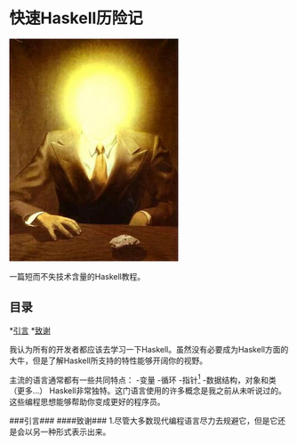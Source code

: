 快速Haskell历险记
====================
![github](imag/magritte_pleasure_principle.jpg "Title")

一篇短而不失技术含量的Haskell教程。

目录
----

*[引言](#引言)
*[致谢](#致谢)

我认为所有的开发者都应该去学习一下Haskell。虽然没有必要成为Haskell方面的大牛，但是了解Haskell所支持的特性能够开阔你的视野。

主流的语言通常都有一些共同特点：
-变量
-循环
-指针[<sup>1</sup>](#致谢)
-数据结构，对象和类（更多...）
Haskell非常独特。这门语言使用的许多概念是我之前从未听说过的。这些编程思想能够帮助你变成更好的程序员。


###引言###
####致谢###
1.尽管大多数现代编程语言尽力去规避它，但是它还是会以另一种形式表示出来。